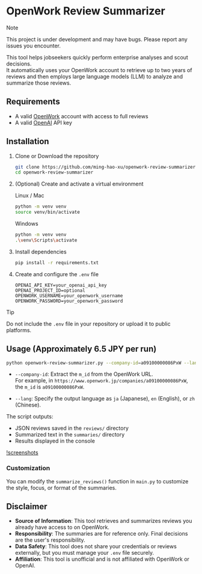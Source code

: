 
# OpenWork Review Summarizer

> [!NOTE]
> This project is under development and may have bugs. Please report any issues you encounter.

This tool helps jobseekers quickly perform enterprise analyses and scout decisions.  
It automatically uses your OpenWork account to retrieve up to two years of reviews and then employs large language models (LLM) to analyze and summarize those reviews.

## Requirements
- A valid [OpenWork](https://www.openwork.jp/) account with access to full reviews  
- A valid [OpenAI](https://platform.openai.com/) API key  

## Installation
1. Clone or Download the repository
   ```bash
   git clone https://github.com/ming-hao-xu/openwork-review-summarizer.git
   cd openwork-review-summarizer
   ```

2. (Optional) Create and activate a virtual environment

   Linux / Mac
   ```bash
   python -m venv venv
   source venv/bin/activate
   ```

   Windows
   ```bash
   python -m venv venv
   .\venv\Scripts\activate
   ```

3. Install dependencies
   ```bash
   pip install -r requirements.txt
   ```

4. Create and configure the `.env` file

   ```
   OPENAI_API_KEY=your_openai_api_key
   OPENAI_PROJECT_ID=optional
   OPENWORK_USERNAME=your_openwork_username
   OPENWORK_PASSWORD=your_openwork_password
   ```

> [!TIP]
> Do not include the `.env` file in your repository or upload it to public platforms.

## Usage (Approximately 6.5 JPY per run)

```bash
python openwork-review-summarizer.py --company-id=a09100000086PxW --lang=en
```

- `--company-id`: Extract the `m_id` from the OpenWork URL.  
  For example, in `https://www.openwork.jp/companies/a09100000086PxW`, the `m_id` is `a09100000086PxW`.

- `--lang`: Specify the output language as `ja` (Japanese), `en` (English), or `zh` (Chinese).

The script outputs:  
- JSON reviews saved in the `reviews/` directory  
- Summarized text in the `summaries/` directory  
- Results displayed in the console  

[!screenshots](screenshots/utokyo_en.png)

### Customization

You can modify the `summarize_reviews()` function in `main.py` to customize the style, focus, or format of the summaries.

## Disclaimer
- **Source of Information**: This tool retrieves and summarizes reviews you already have access to on OpenWork.  
- **Responsibility**: The summaries are for reference only. Final decisions are the user's responsibility.  
- **Data Safety**: This tool does not share your credentials or reviews externally, but you must manage your `.env` file securely.  
- **Affiliation**: This tool is unofficial and is not affiliated with OpenWork or OpenAI.
